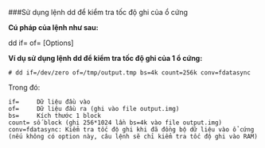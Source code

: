 ###Sử dụng lệnh dd để kiểm tra tốc độ ghi của ổ cứng

**Cú pháp của lệnh như sau:**

dd  if=<source file name> of=<target file name> [Options] 

**Ví dụ sử dụng lệnh dd để kiểm tra tốc độ ghi của 1 ổ cứng:**

`# dd if=/dev/zero of=/tmp/output.tmp bs=4k count=256k conv=fdatasync`

Trong đó:

```
if= 	Dữ liệu đầu vào
of=		Dữ liệu đầu ra (ghi vào file output.img)
bs=		Kích thước 1 block
count= số block (ghi 256*1024 lần bs=4k vào file output.img)
conv=fdatasync: Kiểm tra tốc độ ghi khi đã đồng bộ dữ liệu vào ổ cứng (nếu không có option này, câu lệnh sẽ chỉ kiểm tra tốc độ ghi vào RAM)
```

